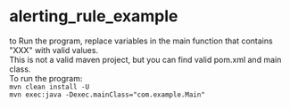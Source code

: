 # alerting_rule_example
to Run the program, replace variables in the main function that contains "XXX" with valid values.\
This is not a valid maven project, but you can find valid pom.xml and main class.\
To run the program:\
```mvn clean install -U```\
```mvn exec:java -Dexec.mainClass="com.example.Main"```
